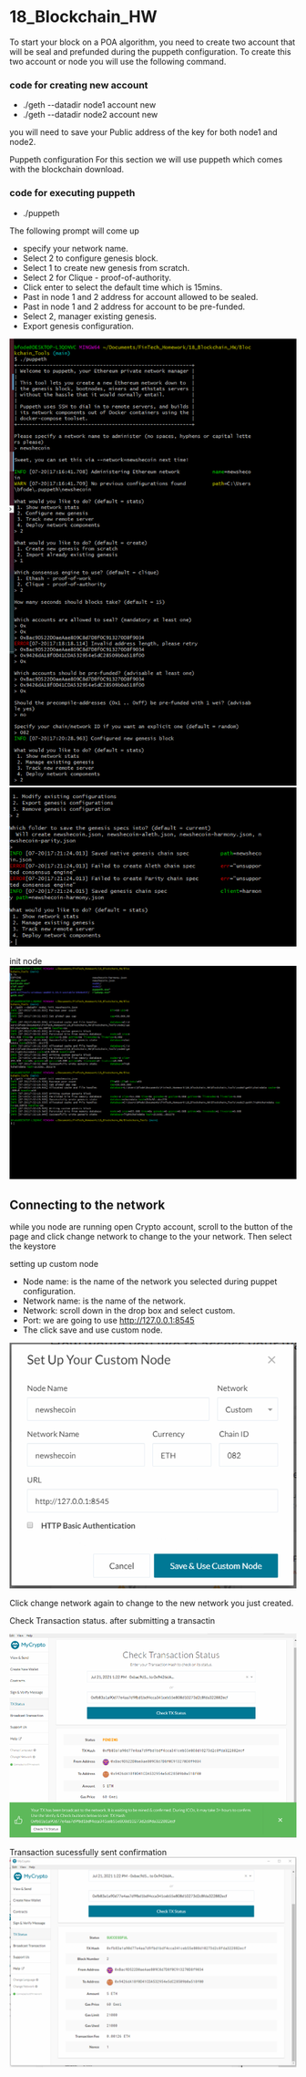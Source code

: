 # 18_Blockchain_HW
To start your block on a POA algorithm, you need to create two account that will be seal and prefunded during the puppeth configuration. To create this two account or node you will use the following command. 

### code for creating new account 
* ./geth --datadir node1 account new
* ./geth --datadir node2 account new

you will need to save your Public address of the key for both node1 and node2.




Puppeth configuration
For this section we will use puppeth which comes with the blockchain download.

### code for executing puppeth
* ./puppeth

The following prompt will come up
- specify your network name.
- Select 2 to configure genesis block.
- Select 1 to create new genesis from scratch.
- Select 2 for Clique - proof-of-authority.
- Click enter to select the default time which is 15mins.
- Past in node 1 and 2 address for account allowed to be sealed.
- Past in node 1 and 2 address for account to be pre-funded.
- Select 2, manager existing genesis.
- Export genesis configuration.


![alttext](image/Puppet_configuration_1.png)
![alttext](image/Puppet_configuration_2.png)


init node
  ![alttext](image/Initnode.png)
## Connecting to the network
while you node are running open Crypto account,
scroll to the button of the page and click change network to change to the your network.
Then select the keystore 

setting up custom node
 - Node name: is the name of the network you selected during puppet configuration.
 - Network name: is the name of the network.
 - Network: scroll down in the drop box and select custom.
 - Port: we are going to use http://127.0.0.1:8545
 - The click save and use custom node.

  ![alttext](image/custom_node.png)

  Click change network again to change to the new network you just created.

Check Transaction status.
after submitting a transactin

  ![alttext](image/check_transaction_status.png)

Transaction sucessfully sent confirmation
  ![alttext](image/transaction_confirmation.png)